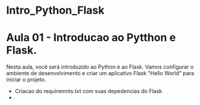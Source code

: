 # Intro_Python_Flask

# Aula 01 - Introducao ao Pytthon e Flask.

Nesta aula, você será introduzido ao Python e ao Flask. Vamos configurar o ambiente de desenvolvimento e criar um aplicativo Flask "Hello World" para iniciar o projeto.

- Criacao do requiremnts.txt com suas depedencias do Flask
- 